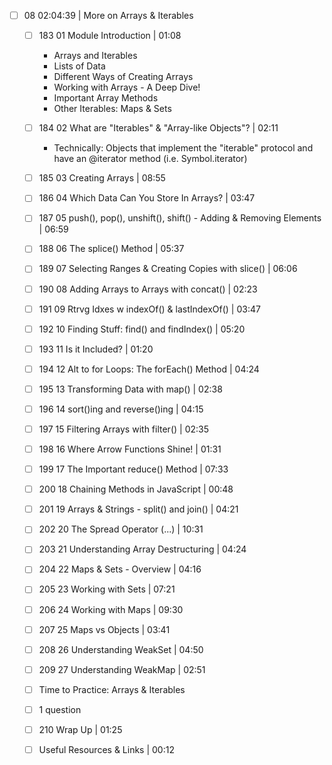 - [ ] 08 02:04:39 | More on Arrays & Iterables
  - [ ] 183 01 Module Introduction | 01:08
    - Arrays and Iterables
    - Lists of Data
    - Different Ways of Creating Arrays
    - Working with Arrays - A Deep Dive!
    - Important Array Methods
    - Other Iterables: Maps & Sets
  - [ ] 184 02 What are "Iterables" & "Array-like Objects"? | 02:11
    - Technically: Objects that implement the "iterable" protocol and have an @iterator method (i.e. Symbol.iterator)
    
  - [ ] 185 03 Creating Arrays | 08:55
  - [ ] 186 04 Which Data Can You Store In Arrays? | 03:47
  - [ ] 187 05 push(), pop(), unshift(), shift() - Adding & Removing Elements | 06:59
  - [ ] 188 06 The splice() Method | 05:37
  - [ ] 189 07 Selecting Ranges & Creating Copies with slice() | 06:06
  - [ ] 190 08 Adding Arrays to Arrays with concat() | 02:23
  - [ ] 191 09 Rtrvg Idxes w indexOf() & lastIndexOf() | 03:47
  - [ ] 192 10 Finding Stuff: find() and findIndex() | 05:20
  - [ ] 193 11 Is it Included? | 01:20
  - [ ] 194 12 Alt to for Loops: The forEach() Method | 04:24
  - [ ] 195 13 Transforming Data with map() | 02:38
  - [ ] 196 14 sort()ing and reverse()ing | 04:15
  - [ ] 197 15 Filtering Arrays with filter() | 02:35
  - [ ] 198 16 Where Arrow Functions Shine! | 01:31
  - [ ] 199 17 The Important reduce() Method | 07:33
  - [ ] 200 18 Chaining Methods in JavaScript | 00:48
  - [ ] 201 19 Arrays & Strings - split() and join() | 04:21
  - [ ] 202 20 The Spread Operator (...) | 10:31
  - [ ] 203 21 Understanding Array Destructuring | 04:24
  - [ ] 204 22 Maps & Sets - Overview | 04:16
  - [ ] 205 23 Working with Sets | 07:21
  - [ ] 206 24 Working with Maps | 09:30
  - [ ] 207 25 Maps vs Objects | 03:41
  - [ ] 208 26 Understanding WeakSet | 04:50
  - [ ] 209 27 Understanding WeakMap | 02:51
  - [ ] Time to Practice: Arrays & Iterables
  - [ ] 1 question
  - [ ] 210 Wrap Up | 01:25
  - [ ] Useful Resources & Links | 00:12
